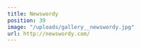 ```yaml
---
title: Newswordy
position: 39
image: "/uploads/gallery__newswordy.jpg"
url: http://newswordy.com/
---
```


